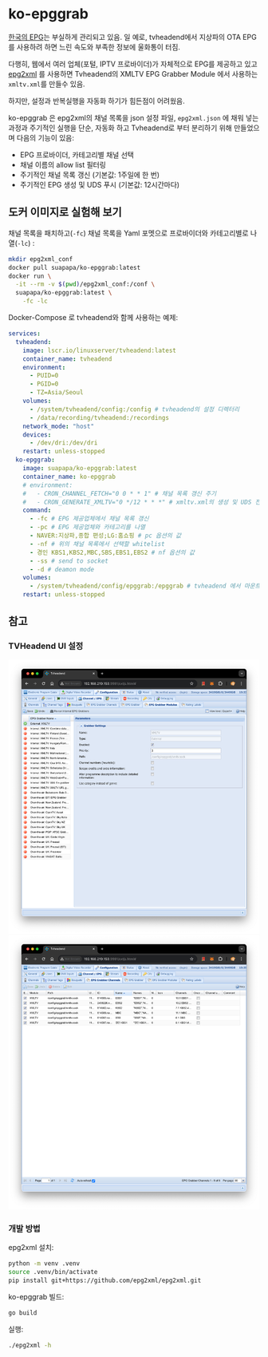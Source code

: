# ko-epggrab

[한국의 EPG](https://namu.wiki/w/%EC%A0%84%EC%9E%90%20%ED%94%84%EB%A1%9C%EA%B7%B8%EB%9E%A8%20%EC%95%88%EB%82%B4#s-2)는
부실하게 관리되고 있음. 일 예로, tvheadend에서 지상파의 OTA EPG를 사용하려 하면 느린 속도와 부족한 정보에 울화통이 터짐.

다행히, 웹에서 여러 업체(포털, IPTV 프로바이더)가 자체적으로 EPG를 제공하고 있고
[epg2xml](https://github.com/epg2xml/epg2xml) 를 사용하면
Tvheadend의 XMLTV EPG Grabber Module 에서 사용하는 `xmltv.xml`를 만들수 있음.

하지만, 설정과 반복실행을 자동화 하기가 힘든점이 어려웠음.

ko-epggrab 은 epg2xml의 채널 목록을 json 설정 파일, `epg2xml.json`
에 채워 넣는 과정과 주기적인 실행을 단순, 자동화 하고 Tvheadend로 부터 분리하기 위해 만들었으며
다음의 기능이 있음:
- EPG 프로바이더, 카테고리별 채널 선택
- 채널 이름의 allow list 필터링
- 주기적인 채널 목록 갱신 (기본값: 1주일에 한 번)
- 주기적인 EPG 생성 및 UDS 푸시 (기본값: 12시간마다)


## 도커 이미지로 실험해 보기

채널 목록을 패치하고(`-fc`) 채널 목록을 Yaml 포멧으로 프로바이더와 카테고리별로 나열(`-lc`) :
```sh
mkdir epg2xml_conf
docker pull suapapa/ko-epggrab:latest
docker run \
  -it --rm -v $(pwd)/epg2xml_conf:/conf \
  suapapa/ko-epggrab:latest \
    -fc -lc
```

Docker-Compose 로 tvheadend와 함께 사용하는 예제:
```yaml
services:
  tvheadend:
    image: lscr.io/linuxserver/tvheadend:latest
    container_name: tvheadend
    environment:
      - PUID=0
      - PGID=0
      - TZ=Asia/Seoul
    volumes:
      - /system/tvheadend/config:/config # tvheadend의 설정 디렉터리
      - /data/recording/tvheadend:/recordings
    network_mode: "host"
    devices:
      - /dev/dri:/dev/dri
    restart: unless-stopped
  ko-epggrab:
    image: suapapa/ko-epggrab:latest
    container_name: ko-epggrab
    # environment:
    #   - CRON_CHANNEL_FETCH="0 0 * * 1" # 채널 목록 갱신 주기
    #   - CRON_GENERATE_XMLTV="0 */12 * * *" # xmltv.xml의 생성 및 UDS 전송 주기
    command:
      - -fc # EPG 제공업체에서 채널 목록 갱신
      - -pc # EPG 제공업체와 카테고리를 나열
      - NAVER:지상파,종합 편성;LG:홈쇼핑 # pc 옵션의 값
      - -nf # 위의 채널 목록에서 선택할 whitelist
      - 경인 KBS1,KBS2,MBC,SBS,EBS1,EBS2 # nf 옵션의 값
      - -ss # send to socket
      - -d # deamon mode
    volumes:
      - /system/tvheadend/config/epggrab:/epggrab # tvheadend 에서 마운트한 설정디레터리와 base가 같아야 서로 통신 가능
    restart: unless-stopped
```

## 참고

### TVHeadend UI 설정

![EPGGrabberModule](_img/EPGGrabberModule.png)
![EPGGrabberChannels](_img/EPGGrabberChannels.png)

### 개발 방법

epg2xml 설치:
```sh
python -m venv .venv
source .venv/bin/activate
pip install git+https://github.com/epg2xml/epg2xml.git
```

ko-epggrab 빌드:
```sh
go build
```

실행:
```sh
./epg2xml -h
```
